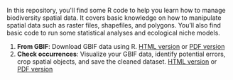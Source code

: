 In this repository, you'll find some R code to help you learn how to manage biodiversity spatial data. It covers basic knowledge on how to manipulate spatial data such as raster files, shapefiles, and polygons. You’ll also find basic code to run some statistical analyses and ecological niche models.

1. <b>From GBIF</b>: Download GBIF data using R. [HTML version](https://rpubs.com/oleon12/rgbif) or [PDF version](https://github.com/oleon12/spatialR/blob/main/PDF/R_GBIF.pdf)
2. <b>Check occurrences</b>: Visualize your GBIF data, identify potential errors, crop spatial objects, and save the cleaned dataset. [HTML version](https://rpubs.com/oleon12/checkocc) or [PDF version](https://github.com/oleon12/spatialR/blob/main/PDF/R_Occ_Check.pdf)
